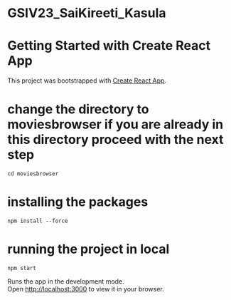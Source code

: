 # GSIV23_SaiKireeti_Kasula

# Getting Started with Create React App

This project was bootstrapped with [Create React App](https://github.com/facebook/create-react-app).

# change the directory to moviesbrowser if you are already in this directory proceed with the next step
   `cd moviesbrowser`

# installing the packages
   `npm install --force`

# running the project in local
   `npm start`

Runs the app in the development mode.\
Open [http://localhost:3000](http://localhost:3000) to view it in your browser. 
